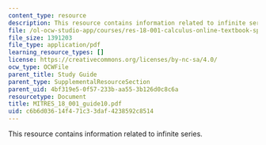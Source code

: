 ```yaml
---
content_type: resource
description: This resource contains information related to infinite series.
file: /ol-ocw-studio-app/courses/res-18-001-calculus-online-textbook-spring-2005/c6b6d03614f471c33daf4238592c8514_MITRES_18_001_guide10.pdf
file_size: 1391203
file_type: application/pdf
learning_resource_types: []
license: https://creativecommons.org/licenses/by-nc-sa/4.0/
ocw_type: OCWFile
parent_title: Study Guide
parent_type: SupplementalResourceSection
parent_uid: 4bf319e5-0f57-233b-aa55-3b126d0c8c6a
resourcetype: Document
title: MITRES_18_001_guide10.pdf
uid: c6b6d036-14f4-71c3-3daf-4238592c8514
---
```

This resource contains information related to infinite series.